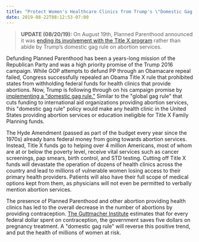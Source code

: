 ```yaml
---
title: "Protect Women's Healthcare Clinics from Trump's \"Domestic Gag Rule\""
date: 2019-08-22T08:12:53-07:00
---
```

>**UPDATE (08/20/19):** On August 19th, Planned Parenthood announced it was [ending its involvement with the Title X program](https://www.apnews.com/9e62021bcde04e69aa2ffc2e70a60f8f) rather than abide by Trump’s domestic gag rule on abortion services. 

Defunding Planned Parenthood has been a years-long mission of the Republican Party and was a high priority promise of the Trump 2016 campaign. While GOP attempts to defund PP through an Obamacare repeal failed, Congress successfully repealed an Obama Title X rule that prohibited states from withholding federal funds for health clinics that provide abortions. Now, Trump is following through on his campaign promise by [implementing a "domestic gag rule.”](https://www.politico.com/story/2019/07/16/trump-administration-abortion-gag-rule-1593665) Similar to the "global gag rule" that cuts funding to international aid organizations providing abortion services, this "domestic gag rule" policy would make any health clinic in the United States providing abortion services or education ineligible for Title X Family Planning funds. 

The Hyde Amendment (passed as part of the budget every year since the 1970s) already bans federal money from going towards abortion services. Instead, Title X funds go to helping over 4 million Americans, most of whom are at or below the poverty level, receive vital services such as cancer screenings, pap smears, birth control, and STD testing. Cutting off Title X funds will devastate the operation of dozens of health clinics across the country and lead to millions of vulnerable women losing access to their primary health providers. Patients will also have their full scope of medical options kept from them, as physicians will not even be permitted to verbally mention abortion services.

The presence of Planned Parenthood and other abortion providing health clinics has led to the overall decrease in the number of abortions by providing contraception. [The Guttmacher Institute](https://www.guttmacher.org/) estimates that for every federal dollar spent on contraception, the government saves five dollars on pregnancy treatment. A "domestic gag rule" will reverse this positive trend, and put the health of millions of women at risk.
